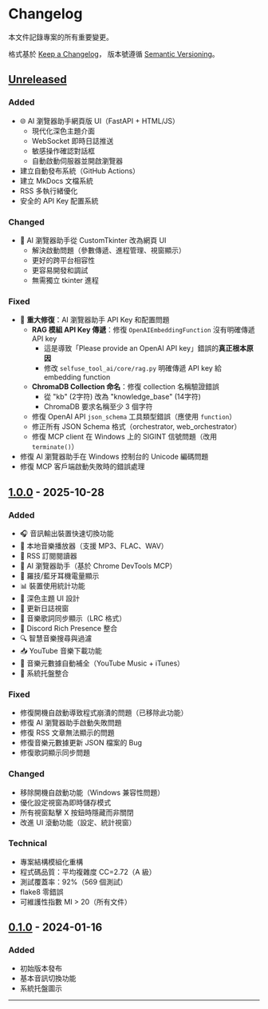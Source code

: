 # Changelog

本文件記錄專案的所有重要變更。

格式基於 [Keep a Changelog](https://keepachangelog.com/zh-TW/1.0.0/)，
版本號遵循 [Semantic Versioning](https://semver.org/lang/zh-TW/)。

## [Unreleased]

### Added
- 🌐 AI 瀏覽器助手網頁版 UI（FastAPI + HTML/JS）
  - 現代化深色主題介面
  - WebSocket 即時日誌推送
  - 敏感操作確認對話框
  - 自動啟動伺服器並開啟瀏覽器
- 建立自動發布系統（GitHub Actions）
- 建立 MkDocs 文檔系統
- RSS 多執行緒優化
- 安全的 API Key 配置系統

### Changed
- 🔄 AI 瀏覽器助手從 CustomTkinter 改為網頁 UI
  - 解決啟動問題（參數傳遞、進程管理、視窗顯示）
  - 更好的跨平台相容性
  - 更容易開發和調試
  - 無需獨立 tkinter 進程

### Fixed
- 🔧 **重大修復**：AI 瀏覽器助手 API Key 和配置問題
  - **RAG 模組 API Key 傳遞**：修復 `OpenAIEmbeddingFunction` 沒有明確傳遞 API key
    - 這是導致「Please provide an OpenAI API key」錯誤的**真正根本原因**
    - 修改 `selfuse_tool_ai/core/rag.py` 明確傳遞 API key 給 embedding function
  - **ChromaDB Collection 命名**：修復 collection 名稱驗證錯誤
    - 從 "kb" (2字符) 改為 "knowledge_base" (14字符)
    - ChromaDB 要求名稱至少 3 個字符
  - 修復 OpenAI API `json_schema` 工具類型錯誤（應使用 `function`）
  - 修正所有 JSON Schema 格式（orchestrator, web_orchestrator）
  - 修復 MCP client 在 Windows 上的 SIGINT 信號問題（改用 `terminate()`）
- 修復 AI 瀏覽器助手在 Windows 控制台的 Unicode 編碼問題
- 修復 MCP 客戶端啟動失敗時的錯誤處理

## [1.0.0] - 2025-10-28

### Added
- 🎧 音訊輸出裝置快速切換功能
- 🎵 本地音樂播放器（支援 MP3、FLAC、WAV）
- 📰 RSS 訂閱閱讀器
- 🤖 AI 瀏覽器助手（基於 Chrome DevTools MCP）
- 🔋 羅技/藍牙耳機電量顯示
- 📊 裝置使用統計功能
- 🎨 深色主題 UI 設計
- 📝 更新日誌視窗
- 🎼 音樂歌詞同步顯示（LRC 格式）
- 🎨 Discord Rich Presence 整合
- 🔍 智慧音樂搜尋與過濾
- 📥 YouTube 音樂下載功能
- 🎯 音樂元數據自動補全（YouTube Music + iTunes）
- 📱 系統托盤整合

### Fixed
- 修復開機自啟動導致程式崩潰的問題（已移除此功能）
- 修復 AI 瀏覽器助手啟動失敗問題
- 修復 RSS 文章無法顯示的問題
- 修復音樂元數據更新 JSON 檔案的 Bug
- 修復歌詞顯示同步問題

### Changed
- 移除開機自啟動功能（Windows 兼容性問題）
- 優化設定視窗為即時儲存模式
- 所有視窗點擊 X 按鈕時隱藏而非關閉
- 改進 UI 滾動功能（設定、統計視窗）

### Technical
- 專案結構模組化重構
- 程式碼品質：平均複雜度 CC=2.72（A 級）
- 測試覆蓋率：92%（569 個測試）
- flake8 零錯誤
- 可維護性指數 MI > 20（所有文件）

## [0.1.0] - 2024-01-16

### Added
- 初始版本發布
- 基本音訊切換功能
- 系統托盤圖示

---

[Unreleased]: https://github.com/your-username/selfuse-tool/compare/v1.0.0...HEAD
[1.0.0]: https://github.com/your-username/selfuse-tool/releases/tag/v1.0.0
[0.1.0]: https://github.com/your-username/selfuse-tool/releases/tag/v0.1.0
